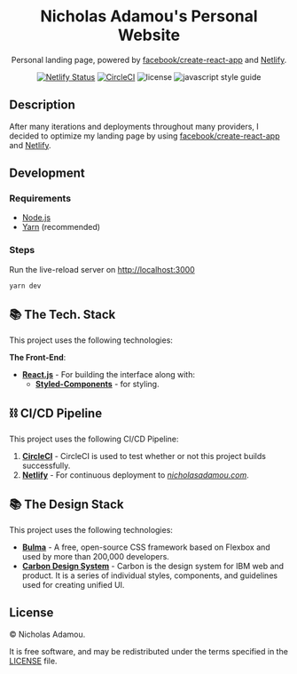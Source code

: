 <div align="center">

# Nicholas Adamou's Personal Website

Personal landing page, powered by [facebook/create-react-app](https://github.com/facebook/create-react-app) and [Netlify](https://netlify.com/).

[![Netlify Status](https://api.netlify.com/api/v1/badges/fedaa871-c59d-4923-9c65-f29330bf60da/deploy-status)](https://app.netlify.com/sites/nicholasadamou/deploys) [![CircleCI](https://circleci.com/gh/nicholasadamou/nicholasadamou.com.svg?style=svg)](https://circleci.com/gh/nicholasadamou/nicholasadamou.com) ![license](https://img.shields.io/apm/l/vim-mode.svg) ![javascript style guide](https://img.shields.io/badge/code_style-standard-brightgreen.svg)

</div>

## Description

After many iterations and deployments throughout many providers, I decided to
optimize my landing page by using [facebook/create-react-app](https://github.com/facebook/create-react-app) and [Netlify](https://netlify.com/).

## Development

### Requirements

- [Node.js](https://nodejs.org/en/)
- [Yarn](https://yarnpkg.com/en/) (recommended)

### Steps

Run the live-reload server on <http://localhost:3000>

```bash
yarn dev
```

## 📚 The Tech. Stack

This project uses the following technologies:

**The Front-End**:

- [**React.js**](https://reactjs.org/) - For building the interface along with:
  - [**Styled-Components**](https://www.styled-components.com/) - for styling.

## ⛓️ CI/CD Pipeline

This project uses the following CI/CD Pipeline:

1. [**CircleCI**](https://circleci.com/) - CircleCI is used to test whether or not this project builds successfully.
2. [**Netlify**](https://netlify.com/) - For continuous deployment to [_nicholasadamou.com_](https://nicholasadamou.com).

## 📚 The Design Stack

This project uses the following technologies:

- [**Bulma**](https://bulma.io/) - A free, open-source CSS framework based on Flexbox and used by more than 200,000 developers.
- [**Carbon Design System**](https://carbondesignsystem.com) - Carbon is the design system for IBM web and product. It is a series of individual styles, components, and guidelines used for creating unified UI.

## License

© Nicholas Adamou.

It is free software, and may be redistributed under the terms specified in the [LICENSE] file.

[license]: LICENSE
